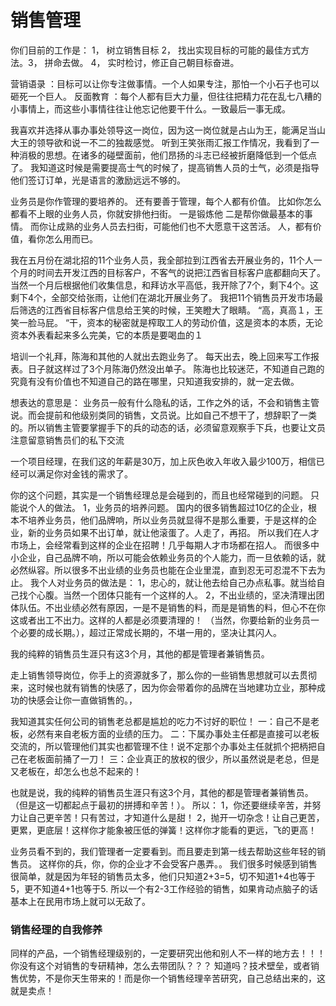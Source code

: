 # 销售管理

你们目前的工作是： 1， 树立销售目标 2， 找出实现目标的可能的最佳方式方法。3， 拼命去做。 4， 实时检讨，修正自己朝目标奋进。

营销语录 ：目标可以让你专注做事情。一个人如果专注，那怕一个小石子也可以砸死一个巨人。 
反面教育 ：每个人都有巨大力量，但往往把精力花在乱七八糟的小事情上，而这些小事情往往让他忘记他要干什么。一致最后一事无成。

我喜欢并选择从事办事处领导这一岗位，因为这一岗位就是占山为王，能满足当山大王的领导欲和说一不二的独裁感觉。
听到王笑张雨汇报工作情况，我看到了一种消极的思想。在诸多的碰壁面前，他们昂扬的斗志已经被折磨降低到一个低点了。 我知道这时候是需要提高士气的时候了，提高销售人员的士气，必须是指导他们签订订单，光是语言的激励远远不够的。

业务员是你作管理的要培养的。 还有要善于管理，每个人都有价值。 比如你怎么都看不上眼的业务人员，你就安排他扫街。 一是锻炼他 二是帮你做最基本的事情。 而你让成熟的业务人员去扫街，可能他们也不大愿意干这苦活。 人，都有价值，看你怎么用而已。

我在五月份在湖北招的11个业务人员，我全部拉到江西省去开展业务的，11个人一个月的时间去开发江西的目标客户，不客气的说把江西省目标客户底都翻向天了。当然一个月后根据他们收集信息，和拜访水平高低，我开除了7个，剩下4个。这剩下4个，全部交给张雨，让他们在湖北开展业务了。 我把11个销售员开发市场最后筛选的江西省目标客户信息给王笑的时候，王笑瞪大了眼睛。 “高，真高１，王笑一脸马屁。 “干，资本的秘密就是榨取工人的劳动价值，这是资本的本质，无论资本外表看起来多么完美，它的本质是要喝血的１

培训一个礼拜，陈海和其他的人就出去跑业务了。 每天出去，晚上回来写工作报表。日子就这样过了3个月陈海仍然没出单子。 陈海也比较迷茫，不知道自己跑的究竟有没有价值也不知道自己的路在哪里，只知道我安排的，就一定去做。

想表达的意思是： 业务员一般有什么隐私的话，工作之外的话，不会和销售主管说。而会提前和他级别类同的销售，文员说。比如自己不想干了，想辞职了一类的。所以销售主管要掌握手下的兵的动态的话，必须留意观察手下兵，也要让文员注意留意销售员们的私下交流

一个项目经理，在我们这的年薪是30万，加上灰色收入年收入最少100万，相信已经可以满足你对金钱的需求了。

你的这个问题，其实是一个销售经理总是会碰到的，而且也经常碰到的问题。 只能说个人的做法。 
1，业务员的培养问题。 国内的很多销售超过10亿的企业，根本不培养业务员，他们品牌响，所以业务员就显得不是那么重要，于是这样的企业，新的业务员如果不出订单，就让他滚蛋了。人走了，再招。 所以我们在人才市场上，会经常看到这样的企业在招聘！几乎每期人才市场都在招人。 而很多中小企业，自己品牌不响，所以可能会依赖业务员的个人能力，而一旦依赖的话，就必然纵容。所以很多不出业绩的业务员也能在企业里混，直到忍无可忍混不下去为止。 
我个人对业务员的做法是： 
1，忠心的，就让他去给自己办点私事。就当给自己找个心腹。当然一个团体只能有一个这样的人。 
2，不出业绩的，坚决清理出团体队伍。不出业绩必然有原因，一是不是销售的料，而是是销售的料，但心不在你这或者出工不出力。这样的人都是必须要清理的！ （当然，你要给新的业务员一个必要的成长期。），超过正常成长期的，不堪一用的，坚决让其闪人。

我的纯粹的销售员生涯只有这3个月，其他的都是管理者兼销售员。

走上销售领导岗位，你手上的资源就多了，那么你的一些销售思想就可以去贯彻来，这时候也就有销售的快感了，因为你会带着你的品牌在当地建功立业，那种成功的快感会让你一直做销售的。，

我知道其实任何公司的销售老总都是尴尬的吃力不讨好的职位！ 一：自己不是老板，必然有来自老板方面的业绩的压力。 二：下属办事处主任都是直接可以老板交流的，所以管理他们其实也都管理不住！说不定那个办事处主任就抓个把柄把自己在老板面前捅了一刀！ 三：企业真正的放权的很少，所以虽然说是老总，但是又老板在，却怎么也总不起来的！

也就是说，我的纯粹的销售员生涯只有这3个月，其他的都是管理者兼销售员。 （但是这一切都起点于最初的拼搏和辛苦！）。 所以： 1，你还要继续辛苦，并努力让自己更辛苦！只有苦过，才知道什么是甜！ 2，抛开一切杂念！让自己更苦，更累，更底层！这样你才能象被压低的弹簧！这样你才能看的更远，飞的更高！

业务员看不到的，我们管理者一定要看到。而且要走到第一线去帮助这些年轻的销售员。
这样你的兵，你，你的企业才不会受客户愚弄。。 我们很多时候感到销售很简单，就是因为年轻的销售员太多，他们只知道2+3=5，切不知道1+4也等于5，更不知道4+1也等于5. 
所以一个有2-3工作经验的销售，如果肯动点脑子的话基本上在民用市场上就可以无敌了。

### 销售经理的自我修养
同样的产品，一个销售经理级别的，一定要研究出他和别人不一样的地方去！！！你没有这个对销售的专研精神，怎么去带团队？？？
知道吗？技术壁垒，或者销售优势，不是你天生带来的！而是你一个销售经理辛苦研究，自己总结出来的，这就是卖点！

